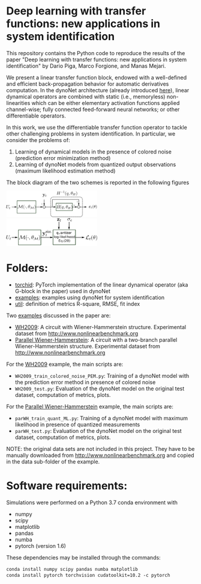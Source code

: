 # Deep learning with transfer functions: new applications in system identification
 

This repository contains the Python code to reproduce the results of the paper "Deep learning with transfer functions: new applications in system identification" by Dario Piga, Marco Forgione, and Manas Mejari.

We present a linear transfer function block, endowed with a well-defined and efficient back-propagation behavior for
automatic derivatives computation. In the dynoNet architecture (already introduced [here](https://github.com/forgi86/dynonet)), linear dynamical operators are combined with static (i.e., memoryless) non-linearities which can be either elementary
activation functions applied channel-wise; fully connected feed-forward neural networks; or other differentiable operators. 

In this work, we use the differentiable transfer function operator to tackle
other challenging problems in system identification. In particular, we consider the problems of:

1. Learning of dynamical models in the presence of colored noise (prediction error minimization method)
1. Learning of dynoNet models from quantized output observations (maximum likelihood estimation method)

The block diagram of the two schemes is reported in the following figures
 <div class="row">
  <div class="column"> 
    <img src="fig/neural_PEM.png" alt="Neural PEM" width="48%">
  </div>
  <div class="column">
    <img src="fig/dynonet_quant.png" alt="ML quantized measurements" width="48%">
  </div>
</div> 

# Folders:
* [torchid](torchid_nb):  PyTorch implementation of the linear dynamical operator (aka G-block in the paper) used in dynoNet
* [examples](examples): examples using dynoNet for system identification 
* [util](util): definition of metrics R-square, RMSE, fit index 

Two [examples](examples) discussed in the paper are:

* [WH2009](examples/WH2009): A circuit with Wiener-Hammerstein structure. Experimental dataset from http://www.nonlinearbenchmark.org
* [Parallel Wiener-Hammerstein](examples/ParWH): A circuit with a two-branch parallel Wiener-Hammerstein structure. Experimental dataset from http://www.nonlinearbenchmark.org


For the [WH2009](examples/WH2009) example, the main scripts are:

 *  ``WH2009_train_colored_noise_PEM.py``: Training of a dynoNet model with the prediction error method in presence of colored noise
 *  ``WH2009_test.py``: Evaluation of the dynoNet model on the original test dataset,  computation of metrics, plots.
  
For the [Parallel Wiener-Hammerstein](examples/ParWH) example, the main scripts are:

 *  ``parWH_train_quant_ML.py``: Training of a dynoNet model with maximum likelihood in presence of quantized measurements
 *  ``parWH_test.py``: Evaluation of the dynoNet model on the original test dataset,  computation of metrics, plots.


NOTE: the original data sets are not included in this project. They have to be manually downloaded from
http://www.nonlinearbenchmark.org and copied in the data sub-folder of the example.
# Software requirements:
Simulations were performed on a Python 3.7 conda environment with

 * numpy
 * scipy
 * matplotlib
 * pandas
 * numba
 * pytorch (version 1.6)
 
These dependencies may be installed through the commands:

```
conda install numpy scipy pandas numba matplotlib
conda install pytorch torchvision cudatoolkit=10.2 -c pytorch
```
